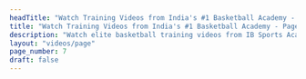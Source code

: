 ```yaml
---
headTitle: "Watch Training Videos from India's #1 Basketball Academy - Page 7 | IB Sports Academy"
title: "Watch Training Videos from India's #1 Basketball Academy - Page 7 | IB Sports Academy"
description: "Watch elite basketball training videos from IB Sports Academy. Learn NBA-level drills, youth coaching tips, and real game action from India's top basketball academy | Delhi's top basketball academy."
layout: "videos/page"
page_number: 7
draft: false
---
```

